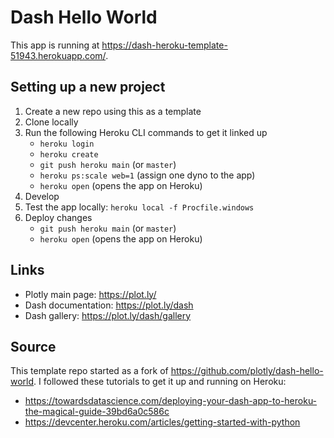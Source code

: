 
# Dash Hello World

This app is running at https://dash-heroku-template-51943.herokuapp.com/.


## Setting up a new project

1. Create a new repo using this as a template
2. Clone locally
3. Run the following Heroku CLI commands to get it linked up
   * `heroku login`
   * `heroku create`
   * `git push heroku main` (or `master`)
   * `heroku ps:scale web=1` (assign one dyno to the app)
   * `heroku open` (opens the app on Heroku)
4. Develop
5. Test the app locally: `heroku local -f Procfile.windows`
6. Deploy changes
   * `git push heroku main` (or `master`)
   * `heroku open` (opens the app on Heroku)



## Links
* Plotly main page: https://plot.ly/
* Dash documentation: https://plot.ly/dash
* Dash gallery: https://plot.ly/dash/gallery



## Source 

This template repo started as a fork of https://github.com/plotly/dash-hello-world.
I followed these tutorials to get it up and running on Heroku:

* https://towardsdatascience.com/deploying-your-dash-app-to-heroku-the-magical-guide-39bd6a0c586c
* https://devcenter.heroku.com/articles/getting-started-with-python

